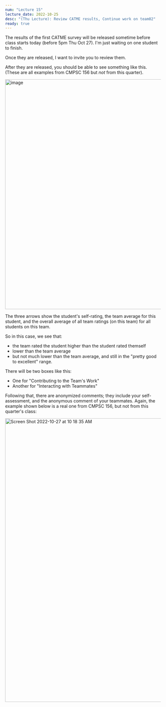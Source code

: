 ```yaml
---
num: "Lecture 15"
lecture_date: 2022-10-25
desc: "(Thu Lecture): Review CATME results, Continue work on team02"
ready: true
---
```


The results of the first CATME survey will be released sometime before class starts today (before 5pm Thu Oct 27).  I'm just waiting on one student to finish.

Once they are released, I want to invite you to review them.

After they are released, you should be able to see something like this.  (These are all examples from CMPSC 156 but *not* from this quarter).

<img width="744" alt="image" src="https://user-images.githubusercontent.com/1119017/198357454-2cf7002e-9a95-4aca-9ef2-f548f98a0f84.png">

The three arrows show the student's self-rating, the team average for this student, and the overall average of all team ratings (on this team) for all students on this team.

So in this case, we see that:
* the team rated the student higher than the student rated themself
* lower than the team average
* but not much lower than the team average, and still in the "pretty good to excellent" range.

There will be two boxes like this:
* One for "Contributing to the Team's Work"
* Another for "Interacting with Teammates"

Following that, there are anonymized comments; they include your self-assessment, and the anonymous comment of your teammates.  Again, the example shown below is a real one from CMPSC 156, but not from this quarter's class:

<img width="918" alt="Screen Shot 2022-10-27 at 10 18 35 AM" src="https://user-images.githubusercontent.com/1119017/198356690-950572ba-0fb9-431d-959b-50319ffd3bd5.png">
